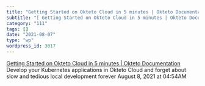 ```yaml
---
title: "Getting Started on Okteto Cloud in 5 minutes | Okteto Documentation"
subtitle: "[ Getting Started on Okteto Cloud in 5 minutes | Okteto Documentation](https://okteto.com/docs/getti..."
category: "111"
tags: []
date: "2021-08-07"
type: "wp"
wordpress_id: 3017
---
```

[ Getting Started on Okteto Cloud in 5 minutes | Okteto Documentation](https://okteto.com/docs/getting-started/)
 Develop your Kubernetes applications in Okteto Cloud and forget about slow and tedious local development forever
August 8, 2021 at 04:54AM
